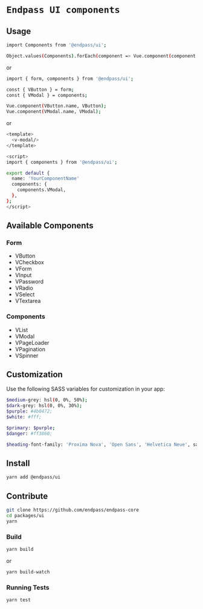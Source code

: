 # `Endpass UI components`

## Usage

```sh
import Components from '@endpass/ui';

Object.values(Components).forEach(component => Vue.component(component.name, component));
```

or

```sh
import { form, components } from '@endpass/ui';

const { VButton } = form;
const { VModal } = components;

Vue.component(VButton.name, VButton);
Vue.component(VModal.name, VModal);
```

or

```sh
<template>
  <v-modal/>
</template>

<script>
import { components } from '@endpass/ui';

export default {
  name: 'YourComponentName'
  components: {
    components.VModal,
  },
};
</script>
```

## Available Components

### Form

* VButton
* VCheckbox
* VForm
* VInput
* VPassword
* VRadio
* VSelect
* VTextarea

### Components

* VList
* VModal
* VPageLoader
* VPagination
* VSpinner

## Customization

Use the following SASS variables for customization in your app:

```sh
$medium-grey: hsl(0, 0%, 50%);
$dark-grey: hsl(0, 0%, 30%);
$purple: #4b0472;
$white: #fff;

$primary: $purple;
$danger: #ff3860;

$heading-font-family: 'Proxima Nova', 'Open Sans', 'Helvetica Neue', sans-serif;
```

## Install

```sh
yarn add @endpass/ui
```

## Contribute

```sh
git clone https://github.com/endpass/endpass-core
cd packages/ui
yarn
```

### Build

```sh
yarn build
```

or

```sh
yarn build-watch
```

### Running Tests

```sh
yarn test
```